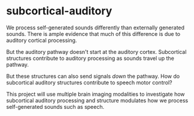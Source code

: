# subcortical-auditory
We process self-generated sounds differently than externally generated sounds. There is ample evidence that much of this difference is due to auditory cortical processing.

But the auditory pathway doesn't start at the auditory cortex.  Subcortical structures contribute to auditory processing as sounds travel up the pathway.

But these structures can also send signals <i>down</i> the pathway. How do subcortical auditory structures contribute to speech motor control?

This project will use multiple brain imaging modalities to investigate how subcortical auditory processing and structure modulates how we process self-generated sounds such as speech.

